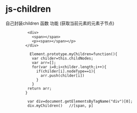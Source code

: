 # js-children
自己封装children 函数  功能  (获取当前元素的元素子节点)



              <div>
                <span></span>
                <p><span></span></p>
             </div>

               Element.prototype.myChildren=function(){
                var childer=this.childNodes;
                var arr=[];
                for(var i=0;i<childer.length;i++){
                  if(childer[i].nodeType==1){
                    arr.push(childer[i])
                  }
                }
              return arr;
             }

              var div=document.getElementsByTagName("div")[0];
              div.myChildren()   //[span, p]
